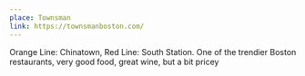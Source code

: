 ```yaml
---
place: Townsman
link: https://townsmanboston.com/
---
```

Orange Line: Chinatown, Red Line: South Station. One of the trendier Boston restaurants, very good food, great wine, but a bit pricey